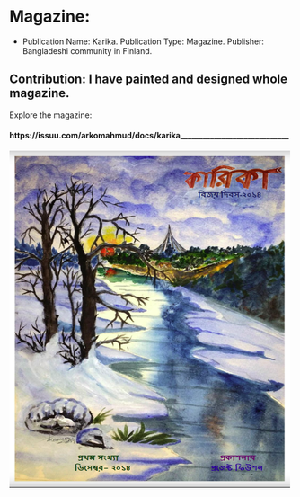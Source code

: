 # Magazine:  
* Publication Name: Karika.
Publication Type: Magazine.
Publisher: Bangladeshi community in Finland.
 
## Contribution: I have painted and designed whole magazine.

Explore the magazine:

<h4>https://issuu.com/arkomahmud/docs/karika_____________________________</h4>

<img src="https://github.com/Abdullah-TU/My-Paintings/blob/master/magazine.PNG?raw=true" width="500" height="600">

